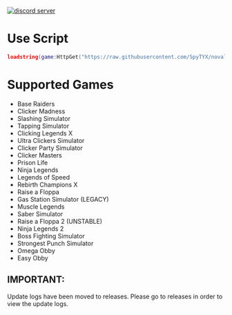 [![discord server](https://cdn.discordapp.com/attachments/1063180819952324719/1070398524417638420/novalinehub-banner.png)]()

# Use Script
```lua
loadstring(game:HttpGet("https://raw.githubusercontent.com/SpyTYX/novaline-hub/main/main.lua"))()
```

# Supported Games
- Base Raiders
- Clicker Madness
- Slashing Simulator
- Tapping Simulator
- Clicking Legends X
- Ultra Clickers Simulator
- Clicker Party Simulator
- Clicker Masters
- Prison Life
- Ninja Legends
- Legends of Speed
- Rebirth Champions X
- Raise a Floppa
- Gas Station Simulator (LEGACY)
- Muscle Legends
- Saber Simulator
- Raise a Floppa 2 (UNSTABLE)
- Ninja Legends 2
- Boss Fighting Simulator
- Strongest Punch Simulator
- Omega Obby
- Easy Obby

## IMPORTANT:
Update logs have been moved to releases. Please go to releases in order to view the update logs.
